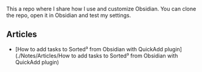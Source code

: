 
This a repo where I share how I use and customize Obsidian. You can clone the repo, open it in Obsidian and test my settings.

## Articles

- [How to add tasks to Sorted³ from Obsidian with QuickAdd plugin](./Notes/Articles/How to add tasks to Sorted³ from Obsidian with QuickAdd plugin) 

